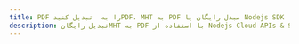 ---title: PDF را به  تبدیل کنیدPDF، MHT به PDF مبدل رایگان یا Nodejs SDKdescription: تبدیل رایگانMHT به PDF با استفاده از Nodejs Cloud APIs & SDK همچنین اسناد PDF را در Cloud ایجاد، ویرایش و رندر کنید.---